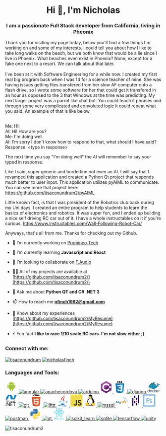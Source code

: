 <h1 align="center">Hi 👋, I'm Nicholas</h1>
<h3 align="center">I am a passionate Full Stack developer from California, living in Pheonix</h3>
<body>
Thank you for visiting my page today, below you'll find a few things I'm working on and some of my interests. I could tell you about how I like to take long walks on the beach, but we both know that would be a lie since I live in Phoenix. What beaches even exist in Phoenix? None, except for a fake one next to a resort. We can talk about that later.
<br><br>I've been at it with Software Engineering for a while now. I created my first real big program back when I was 14 for a science teacher of mine. She was having issues getting files transfered from her slow AF computer onto a flash drive, so I wrote some software for her that could get it transfered in an hour as opposed to the 3 that Windows at the time was predicting. My next larger project was a parrot like chat bot. You could teach it phrases and through some very complicated and convoluted logic it could repeat what you said. An example of that is like below<br><br>

Me: Hi!<br>
AI: Hi! How are you?<br>
Me: I'm doing well.<br>
AI: I'm sorry I don't know how to respond to that, what should I have said?<br>
Response: \<type in response\>

The next time you say "I'm doing well" the *AI* will remember to say your typed in response.

Like I said, super generic and borderline not even an AI. I will say that I revamped this application and created a Python Qt project that responds much better to user input. This application utilizes pyAIML to communicate. You can see more that project here: https://github.com/tisaconundrum2/pyAIML

Little known fact, is that I was president of the Robotics club back during my Uni days. I created an entire program to help students to learn the basics of electronics and robotics. It was super fun, and I ended up building a nice self driving RC car out of it. I have a whole instructables on it if you're curious. https://www.instructables.com/Wall-Following-Robot-Car/

Anyways, that's all from me. Thanks for checking out my Github.
</body>

- 🔭 I’m currently working on [Promineo Tech](https://github.com/tisaconundrum2/promineotech)

- 🌱 I’m currently learning **Javascript and React**

- 👯 I’m looking to collaborate on [F.Audio](https://github.com/tisaconundrum2/f.audio)

- 👨‍💻 All of my projects are available at [https://github.com/tisaconundrum2/](https://github.com/tisaconundrum2/)

- 💬 Ask me about **Python QT and C# .NET 3**

- 📫 How to reach me **nfinch1992@gmail.com**

- 📄 Know about my experiences [https://github.com/tisaconundrum2/MyResume](https://github.com/tisaconundrum2/MyResume)

- ⚡ Fun fact **I like to race 1/10 scale RC cars. I'm not slow either ;)**

<h3 align="left">Connect with me:</h3>
<p align="left">
<a href="https://twitter.com/tisaconundrum" target="blank"><img align="center" src="https://raw.githubusercontent.com/rahuldkjain/github-profile-readme-generator/master/src/images/icons/Social/twitter.svg" alt="tisaconundrum" height="30" width="40" /></a>
<a href="https://linkedin.com/in/nicholasfinch" target="blank"><img align="center" src="https://raw.githubusercontent.com/rahuldkjain/github-profile-readme-generator/master/src/images/icons/Social/linked-in-alt.svg" alt="nicholasfinch" height="30" width="40" /></a>
</p>

<h3 align="left">Languages and Tools:</h3>
<p align="left"> <a href="https://developer.android.com" target="_blank" rel="noreferrer"> <img src="https://raw.githubusercontent.com/devicons/devicon/master/icons/android/android-original-wordmark.svg" alt="android" width="40" height="40"/> </a> <a href="https://angular.io" target="_blank" rel="noreferrer"> <img src="https://angular.io/assets/images/logos/angular/angular.svg" alt="angular" width="40" height="40"/> </a> <a href="https://cordova.apache.org/" target="_blank" rel="noreferrer"> <img src="https://www.vectorlogo.zone/logos/apache_cordova/apache_cordova-icon.svg" alt="apachecordova" width="40" height="40"/> </a> <a href="https://www.arduino.cc/" target="_blank" rel="noreferrer"> <img src="https://cdn.worldvectorlogo.com/logos/arduino-1.svg" alt="arduino" width="40" height="40"/> </a> <a href="https://www.w3schools.com/cs/" target="_blank" rel="noreferrer"> <img src="https://raw.githubusercontent.com/devicons/devicon/master/icons/csharp/csharp-original.svg" alt="csharp" width="40" height="40"/> </a> <a href="https://www.w3schools.com/css/" target="_blank" rel="noreferrer"> <img src="https://raw.githubusercontent.com/devicons/devicon/master/icons/css3/css3-original-wordmark.svg" alt="css3" width="40" height="40"/> </a> <a href="https://www.djangoproject.com/" target="_blank" rel="noreferrer"> <img src="https://cdn.worldvectorlogo.com/logos/django.svg" alt="django" width="40" height="40"/> </a> <a href="https://www.docker.com/" target="_blank" rel="noreferrer"> <img src="https://raw.githubusercontent.com/devicons/devicon/master/icons/docker/docker-original-wordmark.svg" alt="docker" width="40" height="40"/> </a> <a href="https://dotnet.microsoft.com/" target="_blank" rel="noreferrer"> <img src="https://raw.githubusercontent.com/devicons/devicon/master/icons/dot-net/dot-net-original-wordmark.svg" alt="dotnet" width="40" height="40"/> </a> <a href="https://git-scm.com/" target="_blank" rel="noreferrer"> <img src="https://www.vectorlogo.zone/logos/git-scm/git-scm-icon.svg" alt="git" width="40" height="40"/> </a> <a href="https://www.w3.org/html/" target="_blank" rel="noreferrer"> <img src="https://raw.githubusercontent.com/devicons/devicon/master/icons/html5/html5-original-wordmark.svg" alt="html5" width="40" height="40"/> </a> <a href="https://ifttt.com/" target="_blank" rel="noreferrer"> <img src="https://www.vectorlogo.zone/logos/ifttt/ifttt-ar21.svg" alt="ifttt" width="40" height="40"/> </a> <a href="https://www.java.com" target="_blank" rel="noreferrer"> <img src="https://raw.githubusercontent.com/devicons/devicon/master/icons/java/java-original.svg" alt="java" width="40" height="40"/> </a> <a href="https://developer.mozilla.org/en-US/docs/Web/JavaScript" target="_blank" rel="noreferrer"> <img src="https://raw.githubusercontent.com/devicons/devicon/master/icons/javascript/javascript-original.svg" alt="javascript" width="40" height="40"/> </a> <a href="https://www.linux.org/" target="_blank" rel="noreferrer"> <img src="https://raw.githubusercontent.com/devicons/devicon/master/icons/linux/linux-original.svg" alt="linux" width="40" height="40"/> </a> <a href="https://www.microsoft.com/en-us/sql-server" target="_blank" rel="noreferrer"> <img src="https://www.svgrepo.com/show/303229/microsoft-sql-server-logo.svg" alt="mssql" width="40" height="40"/> </a> <a href="https://www.mysql.com/" target="_blank" rel="noreferrer"> <img src="https://raw.githubusercontent.com/devicons/devicon/master/icons/mysql/mysql-original-wordmark.svg" alt="mysql" width="40" height="40"/> </a> <a href="https://pandas.pydata.org/" target="_blank" rel="noreferrer"> <img src="https://raw.githubusercontent.com/devicons/devicon/2ae2a900d2f041da66e950e4d48052658d850630/icons/pandas/pandas-original.svg" alt="pandas" width="40" height="40"/> </a> <a href="https://www.photoshop.com/en" target="_blank" rel="noreferrer"> <img src="https://raw.githubusercontent.com/devicons/devicon/master/icons/photoshop/photoshop-line.svg" alt="photoshop" width="40" height="40"/> </a> <a href="https://postman.com" target="_blank" rel="noreferrer"> <img src="https://www.vectorlogo.zone/logos/getpostman/getpostman-icon.svg" alt="postman" width="40" height="40"/> </a> <a href="https://www.python.org" target="_blank" rel="noreferrer"> <img src="https://raw.githubusercontent.com/devicons/devicon/master/icons/python/python-original.svg" alt="python" width="40" height="40"/> </a> <a href="https://www.qt.io/" target="_blank" rel="noreferrer"> <img src="https://upload.wikimedia.org/wikipedia/commons/0/0b/Qt_logo_2016.svg" alt="qt" width="40" height="40"/> </a> <a href="https://reactjs.org/" target="_blank" rel="noreferrer"> <img src="https://raw.githubusercontent.com/devicons/devicon/master/icons/react/react-original-wordmark.svg" alt="react" width="40" height="40"/> </a> <a href="https://scikit-learn.org/" target="_blank" rel="noreferrer"> <img src="https://upload.wikimedia.org/wikipedia/commons/0/05/Scikit_learn_logo_small.svg" alt="scikit_learn" width="40" height="40"/> </a> <a href="https://www.sqlite.org/" target="_blank" rel="noreferrer"> <img src="https://www.vectorlogo.zone/logos/sqlite/sqlite-icon.svg" alt="sqlite" width="40" height="40"/> </a> <a href="https://www.tensorflow.org" target="_blank" rel="noreferrer"> <img src="https://www.vectorlogo.zone/logos/tensorflow/tensorflow-icon.svg" alt="tensorflow" width="40" height="40"/> </a> <a href="https://unity.com/" target="_blank" rel="noreferrer"> <img src="https://www.vectorlogo.zone/logos/unity3d/unity3d-icon.svg" alt="unity" width="40" height="40"/> </a> </p>

<p><img align="center" src="https://github-readme-stats.vercel.app/api/top-langs?username=tisaconundrum2&show_icons=true&locale=en&layout=compact" alt="tisaconundrum2" /></p>


